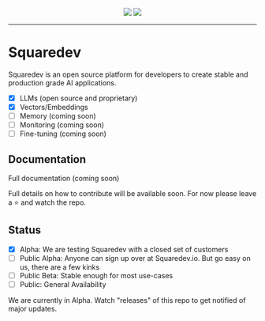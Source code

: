 <p align="center">
<img src="https://raw.githubusercontent.com/squaredev-io/squaredev/preview/public/sqd-dark-trans.png#gh-light-mode-only">
<img src="https://raw.githubusercontent.com/squaredev-io/squaredev/preview/public/sqd-light-trans.png#gh-dark-mode-only">
</p>

---

# Squaredev

Squaredev is an open source platform for developers to create stable and production grade AI applications.

- [x] LLMs (open source and proprietary)
- [x] Vectors/Embeddings
- [ ] Memory (coming soon)
- [ ] Monitoring (coming soon)
- [ ] Fine-tuning (coming soon)

## Documentation

Full documentation (coming soon)

Full details on how to contribute will be available soon. For now please leave a ⭐️ and watch the repo.

## Status

- [x] Alpha: We are testing Squaredev with a closed set of customers
- [ ] Public Alpha: Anyone can sign up over at Squaredev.io. But go easy on us, there are a few kinks
- [ ] Public Beta: Stable enough for most use-cases
- [ ] Public: General Availability

We are currently in Alpha. Watch "releases" of this repo to get notified of major updates.
